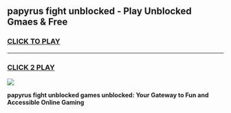 
## papyrus fight unblocked - Play Unblocked Gmaes & Free
<h3>
<a href="https://news.freeplayer.one?title=papyrus_fight_unblocked&ref=23F">CLICK TO PLAY</a></h3>
<hr>

<h3>
<a href="https://news.freeplayer.one?title=papyrus_fight_unblocked&ref=23F">CLICK 2 PLAY</a>
  
</h3>

<a href="https://news.freeplayer.one?title=papyrus_fight_unblocked&ref=23F/"><img src="https://clearcache.store/games.png"></a>


**papyrus fight unblocked games unblocked: Your Gateway to Fun and Accessible Online Gaming**
